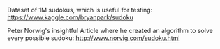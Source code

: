 
Dataset of 1M sudokus, which is useful for testing: https://www.kaggle.com/bryanpark/sudoku

Peter Norwig's insightful Article where he created an algorithm to solve every possible sudoku: http://www.norvig.com/sudoku.html
